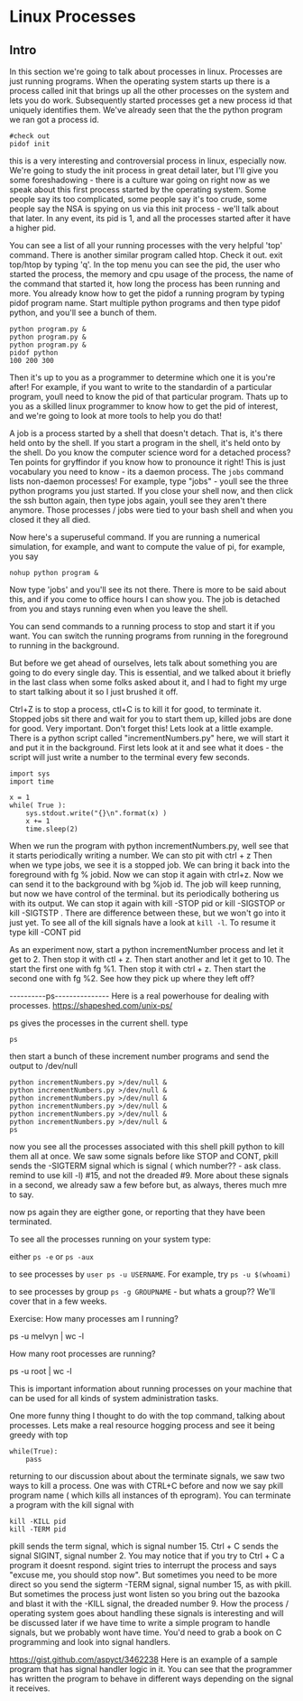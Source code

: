 # Linux Processes

## Intro

In this section we're going to talk about processes in linux. Processes are just running programs.
When the operating system starts up there is a process called init that brings up all the other processes on the system and lets you do work.
Subsequently started processes get a new process id that uniquely identifies them. We've already seen that the the python program we ran got a process id.

```
#check out
pidof init
```

this is a very interesting and controversial process in linux, especially now. We're going to study the init process in great detail later, but I'll give you some foreshadowing - there is a culture war going on right now as we speak about this first process started by the operating system. Some people say its too complicated, some people say it's too crude, some people say the NSA is spying on us via this init process - we'll talk about that later. In any event, its pid is 1, and all the processes started after it have a higher pid.

You can see a list of all your running processes with the very helpful 'top' command. There is another similar program called htop. Check it out.
exit top/htop by typing 'q'. In the top menu you can see the pid, the user who started the process, the memory and cpu usage of the process, the name of the command that started it, how long the process has been running and more. You already know how to get the pidof a running program by typing pidof program name. Start multiple python programs and then type pidof python, and you'll see a bunch of them. 

```
python program.py &
python program.py &
python program.py &
pidof python
100 200 300
```

Then it's up to you as a programmer to determine which one it is you're after! For example, if you want to write to the standardin of a particular program, youll need to know the pid of that particular program. Thats up to you as a skilled linux programmer to know how to get the pid of interest, and we're going to look at more tools to help you do that!

A job is a process started by a shell that doesn't detach. That is, it's there held onto by the shell. If you start a program in the shell, it's held onto by the shell. Do you know the computer science word for a detached process? Ten points for gryffindor if you know how to pronounce it right! This is just vocabulary you need to know - its a daemon process. The `jobs` command lists non-daemon processes! For example, type "jobs" - youll see the three python programs you just started. If you close your shell now, and then click the ssh button again, then type jobs again, youll see they aren't there anymore. Those processes / jobs were tied to your bash shell and when you closed it they all died.

Now here's a superuseful command. If you are running a numerical simulation, for example, and want to compute the value of pi, for example, you say

```
nohup python program &
```

Now type 'jobs' and you'll see its not there. There is more to be said about this, and if you come to office hours I can show you. The job is detached from you and stays running even when you leave the shell.

You can send commands to a running process to stop and start it if you want. You can switch the running programs from running in the foreground to running in the background.

But before we get ahead of ourselves, lets talk about something you are going to do every single day. This is essential, and we talked about it briefly in the last class when some folks asked about it, and I had to fight my urge to start talking about it so I just brushed it off.

Ctrl+Z is to stop a process, ctl+C is to kill it for good, to terminate it. Stopped jobs sit there and wait for you to start them up, killed jobs are done for good. Very important. Don't forget this! Lets look at a little example. There is a python script called "incrementNumbers.py" here, we will start it and put it in the background. First lets look at it and see what it does - the script will just write a number to the terminal every few seconds.

```
import sys
import time

x = 1
while( True ):
    sys.stdout.write("{}\n".format(x) )
    x += 1 
    time.sleep(2)
```

When we run the program with python incrementNumbers.py, well see that it starts periodically writing a number. We can sto pit with ctrl + z
Then when we type jobs, we see it is a stopped job. We can bring it back into the foreground with fg % jobid. Now we can stop it again with ctrl+z. Now we can send it to the background with bg %job id. The job will keep running, but now we have control of the terminal. but its periodically bothering us with its output. We can stop it again with kill -STOP pid or kill -SIGSTOP or kill -SIGTSTP . There are difference between these, but we won't go into it just yet. To see all of the kill signals have a look at `kill -l`.  To resume it type kill -CONT pid

As an experiment now, start a python incrementNumber process and let it get to 2. Then stop it with ctl + z. Then start another and let it get to 10. The start the first one with fg %1. Then stop it with ctrl + z. Then start the second one with fg %2. See how they pick up where they left off?

----------ps---------------
Here is a real powerhouse for dealing with processes.
https://shapeshed.com/unix-ps/

ps gives the processes in the current shell. 
type

```
ps
```

then start a bunch of these increment number programs and send the output to /dev/null

```
python incrementNumbers.py >/dev/null &
python incrementNumbers.py >/dev/null &
python incrementNumbers.py >/dev/null &
python incrementNumbers.py >/dev/null &
python incrementNumbers.py >/dev/null &
python incrementNumbers.py >/dev/null &
ps
```
now you see all the processes associated with this shell
pkill python to kill them all at once. We saw some signals before like STOP and CONT, pkill sends the -SIGTERM signal which is signal  ( which number?? - ask class. remind to use kill -l) #15, and not the dreaded #9. More about these signals in a second, we already saw a few before but, as always, theres much mre to say.

now ps again
they are eigther gone, or reporting that they have been terminated.


To see all the processes running on your system type:

either 
`ps -e`
or 
`ps -aux`

to see processes by `user ps -u USERNAME`. For example, try `ps -u $(whoami)`

to see processes by group `ps -g GROUPNAME` - but whats a group?? We'll cover that in a few weeks.

Exercise:
How many processes am I running? 

ps -u melvyn | wc -l

How many root processes are running? 

ps -u root | wc -l

This is important information about running processes on your machine that can be used for all kinds of system administration tasks.

One more funny thing  I thought to do with the top command, talking about processes. Lets make a real resource hogging process and see it being greedy with top

```
while(True):
    pass
```

returning to our discussion about about the terminate signals, we saw two ways to kill a process. One was with CTRL+C before and now we say pkill program name ( which kills all instances of th eprogram). You can terminate a program with the kill signal with 

```
kill -KILL pid
kill -TERM pid
```

pkill sends the term signal, which is signal number 15. Ctrl + C sends the signal SIGINT, signal number 2. You may notice that if you try to Ctrl + C a program it doesnt respond. sigint tries to interrupt the process and says "excuse me, you should stop now". But sometimes you need to be more direct so you send the sigterm -TERM signal, signal number 15, as with pkill. But sometimes the process just wont listen so you bring out the bazooka and blast it with the -KILL signal, the dreaded number 9. How the process / operating system goes about handling these signals is interesting and will be discussed later if we have time to write a simple program to handle signals, but we probably wont have time. You'd need to grab a book on C programming and look into signal handlers.

https://gist.github.com/aspyct/3462238 Here is an example of a sample program that has signal handler logic in it. You can see that the programmer has written the program to behave in different ways depending on the signal it receives.
